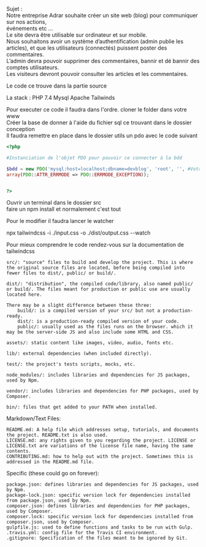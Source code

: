 Sujet :  
Notre entreprise Adrar souhaite créer un site web (blog) pour communiquer sur nos actions,  
événements etc …  
Le site devra être utilisable sur ordinateur et sur mobile.  
Nous souhaitons avoir un système d’authentification (admin publie les articles), et que les utilisateurs (connectés) puissent poster des commentaires.  
L’admin devra pouvoir supprimer des commentaires, bannir et dé bannir des comptes utilisateurs.  
Les visiteurs devront pouvoir consulter les articles et les commentaires.  


Le code ce trouve dans la partie source  

La stack : 
PHP 7.4 
Mysql 
Apache 
Tailwinds

Pour executer ce code il faudra dans l'ordre. 
cloner le folder dans votre www  
Créer la base de donner à l'aide du fichier sql ce trouvant dans le dossier conception  
Il faudra remettre en place dans le dossier utils un pdo avec le code suivant  

```php
<?php

#Instanciation de l'objet PDO pour pouvoir ce connecter à la bdd

$bdd = new PDO('mysql:host=localhost;dbname=devblog', 'root', '', #Votre mot de passe ici 
array(PDO::ATTR_ERRMODE => PDO::ERRMODE_EXCEPTION));


?>
```
Ouvrir un terminal dans le dossier src  
faire un npm install 
et normalement c'est tout 

Pour le modifier il faudra lancer le watcher

npx tailwindcss -i ./input.css -o ./dist/output.css --watch

Pour mieux comprendre le code rendez-vous sur la documentation de tailwindcss



    src/: "source" files to build and develop the project. This is where the original source files are located, before being compiled into fewer files to dist/, public/ or build/.

    dist/: "distribution", the compiled code/library, also named public/ or build/. The files meant for production or public use are usually located here.

    There may be a slight difference between these three:
        build/: is a compiled version of your src/ but not a production-ready.
        dist/: is a production-ready compiled version of your code.
        public/: usually used as the files runs on the browser. which it may be the server-side JS and also include some HTML and CSS.

    assets/: static content like images, video, audio, fonts etc.

    lib/: external dependencies (when included directly).

    test/: the project's tests scripts, mocks, etc.

    node_modules/: includes libraries and dependencies for JS packages, used by Npm.

    vendor/: includes libraries and dependencies for PHP packages, used by Composer.

    bin/: files that get added to your PATH when installed.

Markdown/Text Files:

    README.md: A help file which addresses setup, tutorials, and documents the project. README.txt is also used.
    LICENSE.md: any rights given to you regarding the project. LICENSE or LICENSE.txt are variations of the license file name, having the same contents.
    CONTRIBUTING.md: how to help out with the project. Sometimes this is addressed in the README.md file.

Specific (these could go on forever):

    package.json: defines libraries and dependencies for JS packages, used by Npm.
    package-lock.json: specific version lock for dependencies installed from package.json, used by Npm.
    composer.json: defines libraries and dependencies for PHP packages, used by Composer.
    composer.lock: specific version lock for dependencies installed from composer.json, used by Composer.
    gulpfile.js: used to define functions and tasks to be run with Gulp.
    .travis.yml: config file for the Travis CI environment.
    .gitignore: Specification of the files meant to be ignored by Git.

